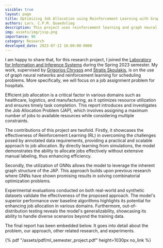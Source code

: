 ```yaml
---
visible: true
layout: page
title: Optimizing Job Allocation using Reinforcement Learning with Graph Neural Networks
authors: Lars. C.P.M. Quaedvlieg
description: This project uses reinforcement learning and graph neural networks to schedule job assignments.
img: assets/img/jssp.png
importance: 96
category: Research
developed_date: 2023-07-12 16:00:00-0000
---
```


I am happy to share that, for this research project, I joined the [Laboratory for Information and Inference Systems](https://www.epfl.ch/labs/lions/) 
during the Spring 2023 semester. My work, supervised by [Grigorios Chrysos](https://people.epfl.ch/grigorios.chrysos)
and [Stratis Skoulakis](https://www.epfl.ch/labs/lions/people/postdocs/efstratios-stratis-skoulakis/), is on the
use of graph neural networks and reinforcement learning for scheduling problems. More specifically, we will focus on a job
assignment problem for hospitals.

Efficient job allocation is a critical factor in various domains such as healthcare, logistics, and manufacturing, as
it optimizes resource utilization and ensures timely task completion. This report introduces and investigates the Job 
Allocation Problem (JAP), which involves assigning a maximum number of jobs to available resources while considering
multiple constraints. 

The contributions of this project are twofold. Firstly, it showcases the effectiveness of Reinforcement Learning (RL) in overcoming the 
challenges posed by annotated data requirements, providing a practical and scalable approach to job allocation. By
directly learning from simulations, the model demonstrates the ability to allocate jobs effectively without extensive
manual labeling, thus enhancing efficiency.

Secondly, the utilization of GNNs allows the model to leverage the inherent graph structure of the JAP. This approach 
builds upon previous research where GNNs have shown promising results in solving combinatorial optimization problems. 

Experimental evaluations conducted on both real-world and synthetic datasets validate the effectiveness of the proposed
approach. The model's superior performance over baseline algorithms highlights its potential for enhancing job 
allocation in various domains. Furthermore, out-of-distribution testing reveals the model's generalizability, 
showcasing its ability to handle diverse scenarios beyond the training data.

The final report has been embedded below. It goes into detail about the problem, our approach, other related research,
and experiments.

{% pdf "/assets/pdf/ml_semester_project.pdf" height=1030px no_link %}

